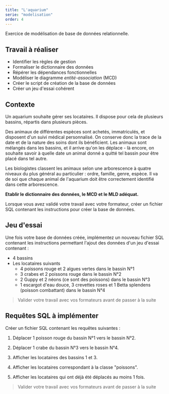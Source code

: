 ```yaml
---
title: "L'aquarium"
serie: "modelisation"
order: 4
---
```


Exercice de modélisation de base de données relationnelle.

## Travail à réaliser

- Identifier les règles de gestion
- Formaliser le dictionnaire des données
- Répérer les dépendances fonctionnelles
- Modéliser le diagramme *entité-association* (MCD)
- Créer le script de création de la base de données
- Créer un jeu d'essai cohérent

## Contexte 

Un aquarium souhaite gérer ses locataires. Il dispose pour cela de plusieurs bassins, répartis dans plusieurs pièces. 

Des animaux de différentes espèces sont achetés, immatriculés, et disposent d'un suivi médical personnalisé. On conserve donc la trace de la date et de la nature des soins dont ils bénéficient. Les animaux sont mélangés dans les bassins, et il arrive qu'on les déplace - là encore, on souhaite savoir à quelle date un animal donné a quitté tel bassin pour être placé dans tel autre.

Les biologistes classent les animaux selon une arborescence à quatre niveaux du plus général au particulier : ordre, famille, genre, espèce. Il va de soi que chaque animal de l'aquarium doit être correctement identifié dans cette arborescence.

**Etablir le dictionnaire des données, le MCD et le MLD adéquat.**

Lorsque vous avez validé votre travail avec votre formateur, créer un fichier SQL contenant les instructions pour créer la base de données.


## Jeu d'essai

Une fois votre base de données créée, implémentez un nouveau fichier SQL contenant les instructions permettant l'ajout des données d'un jeu d'essai contenant : 

- 4 bassins
- Les locataires suivants
    - 4 poissons rouge et 2 algues vertes dans le bassin N°1
    - 3 crabes et 2 poissons rouge dans le bassin N°2
    - 2 Guppy et 2 néons (ce sont des poissons) dans le bassin N°3
    - 1 escargot d'eau douce, 3 crevettes roses et 1 Betta splendens (poisson combattant) dans le bassin N°4

> Valider votre travail avec vos formateurs avant de passer à la suite 

## Requêtes SQL à implémenter

Créer un fichier SQL contenant les requêtes suivantes :

1. Déplacer 1 poisson rouge du bassin N°1 vers le bassin N°2.

2. Déplacer 1 crabe du bassin N°3 vers le bassin N°4.

3. Afficher les locataires des bassins 1 et 3.

4. Afficher les locataires correspondant à la classe "poissons".

5. Afficher les locataires qui ont déjà été déplacés au moins 1 fois.

> Valider votre travail avec vos formateurs avant de passer à la suite 
